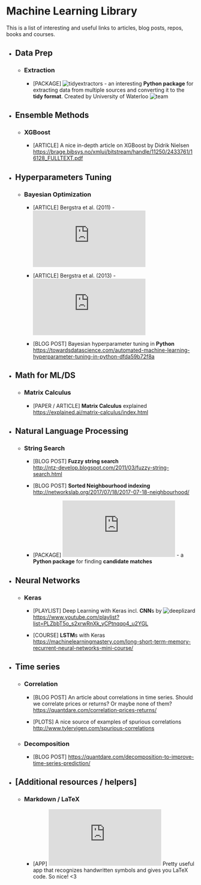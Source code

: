 # Machine Learning Library
This is a list of interesting and useful links to articles, blog posts, repos, books and courses.

* ## Data Prep
  * ### Extraction
    * [PACKAGE] ![tidyextractors](https://tidyextractors.readthedocs.io/en/latest/) - an interesting **Python package** for extracting data from multiple sources and converting it to the **tidy format**. Created by University of Waterloo ![team](http://networkslab.org/project/tidyextractors/)

* ## Ensemble Methods
  * ### XGBoost
    * [ARTICLE] A nice in-depth article on XGBoost by Didrik Nielsen
    <br>https://brage.bibsys.no/xmlui/bitstream/handle/11250/2433761/16128_FULLTEXT.pdf

* ## Hyperparameters Tuning 
  * ### Bayesian Optimization
    * [ARTICLE] Bergstra et al. (2011) - ![Algorithms for Hyper-Parameter Optimization](https://papers.nips.cc/paper/4443-algorithms-for-hyper-parameter-optimization.pdf)
    
    * [ARTICLE] Bergstra et al. (2013) - ![Making a Science of Model Search](http://proceedings.mlr.press/v28/bergstra13.pdf)
    
    * [BLOG POST] Bayesian hyperparameter tuning in **Python**
    <br> https://towardsdatascience.com/automated-machine-learning-hyperparameter-tuning-in-python-dfda59b72f8a
    
* ## Math for ML/DS
  * ### Matrix Calculus
    * [PAPER / ARTICLE] **Matrix Calculus** explained
    <br>https://explained.ai/matrix-calculus/index.html
    
* ## Natural Language Processing
  * ### String Search
    * [BLOG POST] **Fuzzy string search**
    <br>http://ntz-develop.blogspot.com/2011/03/fuzzy-string-search.html
    
    * [BLOG POST] **Sorted Neighbourhood indexing**
    <br>http://networkslab.org/2017/07/18/2017-07-18-neighbourhood/
    
    * [PACKAGE] ![recordlinkage](https://recordlinkage.readthedocs.io/en/latest/ref-index.html) - a **Python package** for finding **candidate matches**

* ## Neural Networks
  * ### Keras
    * [PLAYLIST] Deep Learning with Keras incl. **CNN**s by ![deeplizard](https://www.youtube.com/channel/UC4UJ26WkceqONNF5S26OiVw)
    <br>https://www.youtube.com/playlist?list=PLZbbT5o_s2xrwRnXk_yCPtnqqo4_u2YGL
    
    * [COURSE] **LSTM**s with Keras
    <br>https://machinelearningmastery.com/long-short-term-memory-recurrent-neural-networks-mini-course/

* ## Time series
  * ### Correlation
    * [BLOG POST] An article about correlations in time series. Should we correlate prices or returns? Or maybe none of them?
    <br>https://quantdare.com/correlation-prices-returns/
    
    * [PLOTS] A nice source of examples of spurious correlations
    <br>http://www.tylervigen.com/spurious-correlations
    
  * ### Decomposition
    * [BLOG POST] https://quantdare.com/decomposition-to-improve-time-series-prediction/

* ## [Additional resources / helpers]
  * ### Markdown / LaTeX
    * [APP] ![Detextify](http://detexify.kirelabs.org/classify.html) Pretty useful app that recognizes handwritten symbols and gives you LaTeX code. So nice! <3

